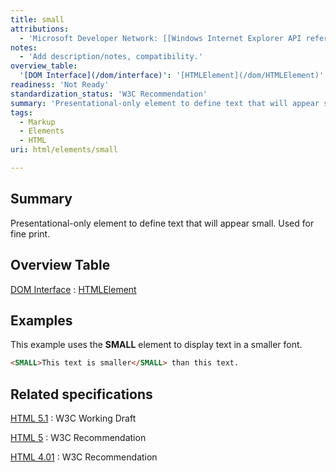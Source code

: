 ```yaml
---
title: small
attributions:
  - 'Microsoft Developer Network: [[Windows Internet Explorer API reference](http://msdn.microsoft.com/en-us/library/ie/hh828809%28v=vs.85%29.aspx) Article]'
notes:
  - 'Add description/notes, compatibility.'
overview_table:
  '[DOM Interface](/dom/interface)': '[HTMLElement](/dom/HTMLElement)'
readiness: 'Not Ready'
standardization_status: 'W3C Recommendation'
summary: 'Presentational-only element to define text that will appear small. Used for fine print.'
tags:
  - Markup
  - Elements
  - HTML
uri: html/elements/small

---
```

## <span>Summary</span>

Presentational-only element to define text that will appear small. Used for fine print.

## <span>Overview Table</span>

[DOM Interface](/dom/interface)
:   [HTMLElement](/dom/HTMLElement)

## <span>Examples</span>

This example uses the **SMALL** element to display text in a smaller font.

``` html
<SMALL>This text is smaller</SMALL> than this text.
```

## <span>Related specifications</span>

[HTML 5.1](http://www.w3.org/TR/html51/text-level-semantics.html#the-small-element)
:   W3C Working Draft

[HTML 5](http://www.w3.org/TR/html5/text-level-semantics.html#the-small-element)
:   W3C Recommendation

[HTML 4.01](http://www.w3.org/TR/html401/present/graphics.html#edef-SMALL)
:   W3C Recommendation
